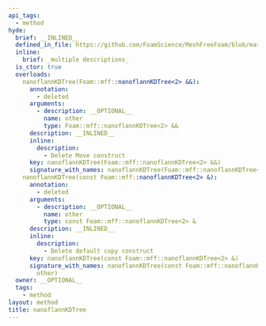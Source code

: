 ```yaml
---
api_tags:
  - method
hyde:
  brief: __INLINED__
  defined_in_file: https://github.com/FoamScience/MeshFreeFoam/blob/master/src/meshfree/https:/github.com/FoamScience/MeshFreeFoam/blob/master/src/meshfree/https:/github.com/FoamScience/MeshFreeFoam/blob/master/src/meshfree/https:/github.com/FoamScience/MeshFreeFoam/blob/master/src/meshfree/https:/github.com/FoamScience/MeshFreeFoam/blob/master/src/meshfree/https:/github.com/FoamScience/MeshFreeFoam/blob/master/src/meshfree/https:/github.com/FoamScience/MeshFreeFoam/blob/master/src/meshfree/https:/github.com/FoamScience/MeshFreeFoam/blob/master/src/meshfree/kdTrees/nanoflannKDTree/nanoflannKDTree.H
  inline:
    brief: _multiple descriptions_
  is_ctor: true
  overloads:
    nanoflannKDTree(Foam::mff::nanoflannKDTree<2> &&):
      annotation:
        - deleted
      arguments:
        - description: __OPTIONAL__
          name: other
          type: Foam::mff::nanoflannKDTree<2> &&
      description: __INLINED__
      inline:
        description:
          - Delete Move construct
      key: nanoflannKDTree(Foam::mff::nanoflannKDTree<2> &&)
      signature_with_names: nanoflannKDTree(Foam::mff::nanoflannKDTree<2> && other)
    nanoflannKDTree(const Foam::mff::nanoflannKDTree<2> &):
      annotation:
        - deleted
      arguments:
        - description: __OPTIONAL__
          name: other
          type: const Foam::mff::nanoflannKDTree<2> &
      description: __INLINED__
      inline:
        description:
          - Delete default copy construct
      key: nanoflannKDTree(const Foam::mff::nanoflannKDTree<2> &)
      signature_with_names: nanoflannKDTree(const Foam::mff::nanoflannKDTree<2> &
        other)
  owner: __OPTIONAL__
  tags:
    - method
layout: method
title: nanoflannKDTree
---
```

